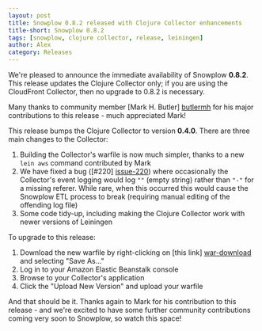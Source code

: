 ```yaml
---
layout: post
title: Snowplow 0.8.2 released with Clojure Collector enhancements
title-short: Snowplow 0.8.2
tags: [snowplow, clojure collector, release, leiningen]
author: Alex
category: Releases
---
```


We're pleased to announce the immediate availability of Snowplow **0.8.2**. This release updates the Clojure Collector only; if you are using the CloudFront Collector, then no upgrade to 0.8.2 is necessary.

Many thanks to community member [Mark H. Butler] [butlermh] for his major contributions to this release - much appreciated Mark!

This release bumps the Clojure Collector to version **0.4.0**. There are three main changes to the Collector:

1. Building the Collector's warfile is now much simpler, thanks to a new `lein aws` command contributed by Mark
2. We have fixed a bug ([#220] [issue-220]) where occasionally the Collector's event logging would log `""` (empty string) rather than `"-"` for a missing referer. While rare, when this occurred this would cause the Snowplow ETL process to break (requiring manual editing of the offending log file)
3. Some code tidy-up, including making the Clojure Collector work with newer versions of Leiningen

To upgrade to this release:

1. Download the new warfile by right-clicking on [this link] [war-download] and selecting "Save As..."
2. Log in to your Amazon Elastic Beanstalk console
3. Browse to your Collector's application
4. Click the "Upload New Version" and upload your warfile

And that should be it. Thanks again to Mark for his contribution to this release - and we're excited to have some further community contributions coming very soon to Snowplow, so watch this space!

[butlermh]: https://github.com/butlermh
[issue-220]: https://github.com/snowplow/snowplow/issues/220
[war-download]: http://s3-eu-west-1.amazonaws.com/snowplow-hosted-assets/2-collectors/clojure-collector/clojure-collector-0.4.0-standalone.war
